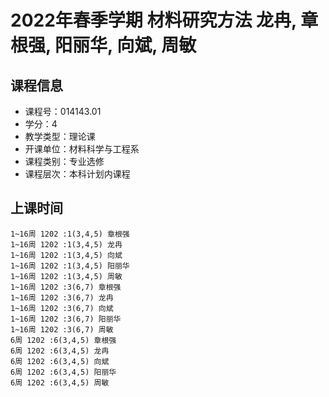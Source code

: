 # 2022年春季学期 材料研究方法 龙冉, 章根强, 阳丽华, 向斌, 周敏






## 课程信息

- 课程号：014143.01
- 学分：4
- 教学类型：理论课
- 开课单位：材料科学与工程系
- 课程类别：专业选修
- 课程层次：本科计划内课程

## 上课时间

```
1~16周 1202 :1(3,4,5) 章根强
1~16周 1202 :1(3,4,5) 龙冉
1~16周 1202 :1(3,4,5) 向斌
1~16周 1202 :1(3,4,5) 阳丽华
1~16周 1202 :1(3,4,5) 周敏
1~16周 1202 :3(6,7) 章根强
1~16周 1202 :3(6,7) 龙冉
1~16周 1202 :3(6,7) 向斌
1~16周 1202 :3(6,7) 阳丽华
1~16周 1202 :3(6,7) 周敏
6周 1202 :6(3,4,5) 章根强
6周 1202 :6(3,4,5) 龙冉
6周 1202 :6(3,4,5) 向斌
6周 1202 :6(3,4,5) 阳丽华
6周 1202 :6(3,4,5) 周敏
```

